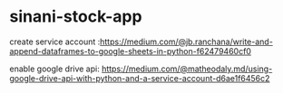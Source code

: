 # sinani-stock-app

create service account :https://medium.com/@jb.ranchana/write-and-append-dataframes-to-google-sheets-in-python-f62479460cf0

enable google drive api: https://medium.com/@matheodaly.md/using-google-drive-api-with-python-and-a-service-account-d6ae1f6456c2